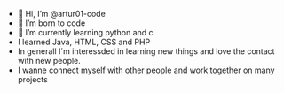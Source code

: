 - 👋 Hi, I’m @artur01-code
- 👀 I’m born to code
- 🌱 I’m currently learning python and c
- I learned Java, HTML, CSS and PHP
- In generall I´m interessded in learning new things and love the contact with new people.
- I wanne connect myself with other people and work together on many projects
